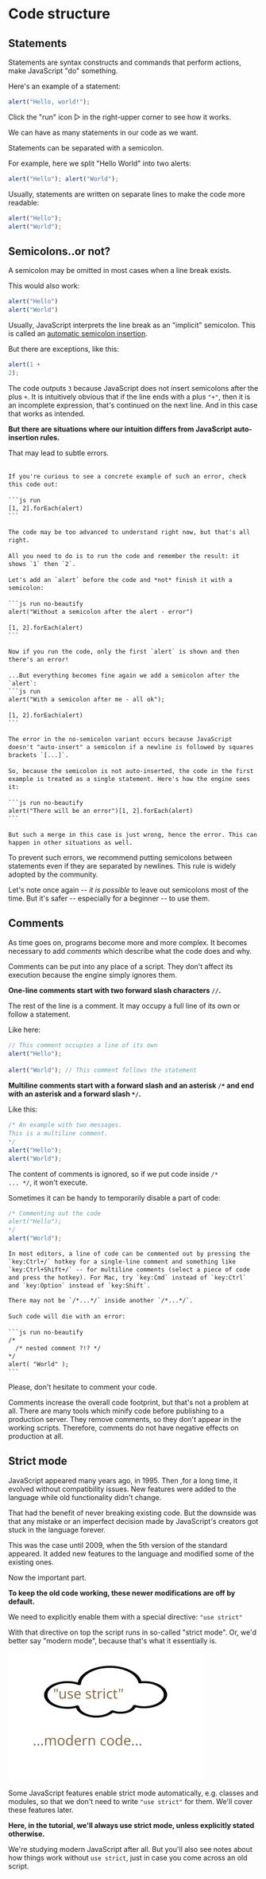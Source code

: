 
# Code structure

## Statements

Statements are syntax constructs and commands that perform actions, make JavaScript "do" something.

Here's an example of a statement:

```js run
alert("Hello, world!");
```

Click the "run" icon ▷ in the right-upper corner to see how it works.

We can have as many statements in our code as we want. 

Statements can be separated with a semicolon.

For example, here we split "Hello World" into two alerts:

```js run no-beautify
alert("Hello"); alert("World");
```

Usually, statements are written on separate lines to make the code more readable:

```js run no-beautify
alert("Hello");
alert("World");
```

## Semicolons..or not?

A semicolon may be omitted in most cases when a line break exists.

This would also work:

```js run no-beautify
alert("Hello")
alert("World")
```

Usually, JavaScript interprets the line break as an "implicit" semicolon. This is called an [automatic semicolon insertion](https://tc39.github.io/ecma262/#sec-automatic-semicolon-insertion).

But there are exceptions, like this:

```js run no-beautify
alert(1 +
2);
```

The code outputs `3` because JavaScript does not insert semicolons after the plus `+`. It is intuitively obvious that if the line ends with a plus `"+"`, then it is an incomplete expression, that's continued on the next line. And in this case that works as intended.

**But there are situations where our intuition differs from JavaScript auto-insertion rules.**

That may lead to subtle errors.

````spoiler header="Read more about it"

If you're curious to see a concrete example of such an error, check this code out:

```js run
[1, 2].forEach(alert)
```

The code may be too advanced to understand right now, but that's all right.

All you need to do is to run the code and remember the result: it shows `1` then `2`.

Let's add an `alert` before the code and *not* finish it with a semicolon:

```js run no-beautify
alert("Without a semicolon after the alert - error")

[1, 2].forEach(alert)
```

Now if you run the code, only the first `alert` is shown and then there's an error!

...But everything becomes fine again we add a semicolon after the `alert`:
```js run
alert("With a semicolon after me - all ok");

[1, 2].forEach(alert)  
```

The error in the no-semicolon variant occurs because JavaScript doesn't "auto-insert" a semicolon if a newline is followed by squares brackets `[...]`.

So, because the semicolon is not auto-inserted, the code in the first example is treated as a single statement. Here's how the engine sees it:

```js run no-beautify
alert("There will be an error")[1, 2].forEach(alert)
```

But such a merge in this case is just wrong, hence the error. This can happen in other situations as well.
````

To prevent such errors, we recommend putting semicolons between statements even if they are separated by newlines. This rule is widely adopted by the community.

Let's note once again -- *it is possible* to leave out semicolons most of the time. But it's safer -- especially for a beginner -- to use them.

## Comments

As time goes on, programs become more and more complex. It becomes necessary to add *comments* which describe what the code does and why.

Comments can be put into any place of a script. They don't affect its execution because the engine simply ignores them.

**One-line comments start with two forward slash characters `//`.**

The rest of the line is a comment. It may occupy a full line of its own or follow a statement.

Like here:
```js run
// This comment occupies a line of its own
alert("Hello");

alert("World"); // This comment follows the statement
```

**Multiline comments start with a forward slash and an asterisk <code>/&#42;</code> and end with an asterisk and a forward slash <code>&#42;/</code>.**

Like this:

```js run
/* An example with two messages.
This is a multiline comment.
*/
alert("Hello");
alert("World");
```

The content of comments is ignored, so if we put code inside <code>/&#42; ... &#42;/</code>, it won't execute.

Sometimes it can be handy to temporarily disable a part of code:

```js run
/* Commenting out the code
alert("Hello");
*/
alert("World");
```

```smart header="Use hotkeys!"
In most editors, a line of code can be commented out by pressing the `key:Ctrl+/` hotkey for a single-line comment and something like `key:Ctrl+Shift+/` -- for multiline comments (select a piece of code and press the hotkey). For Mac, try `key:Cmd` instead of `key:Ctrl` and `key:Option` instead of `key:Shift`.
```

````warn header="Nested comments are not supported!"
There may not be `/*...*/` inside another `/*...*/`.

Such code will die with an error:

```js run no-beautify
/*
  /* nested comment ?!? */
*/
alert( "World" );
```
````

Please, don't hesitate to comment your code.

Comments increase the overall code footprint, but that's not a problem at all. There are many tools which minify code before publishing to a production server. They remove comments, so they don't appear in the working scripts. Therefore, comments do not have negative effects on production at all.

## Strict mode

JavaScript appeared many years ago, in 1995. Then ,for a long time, it evolved without compatibility issues. New features were added to the language while old functionality didn't change.

That had the benefit of never breaking existing code. But the downside was that any mistake or an imperfect decision made by JavaScript's creators got stuck in the language forever.

This was the case until 2009, when the 5th version of the standard appeared. It added new features to the language and modified some of the existing ones. 

Now the important part. 

**To keep the old code working, these newer modifications are off by default.** 

We need to explicitly enable them with a special directive: `"use strict"`

With that directive on top the script runs in so-called "strict mode". Or, we'd better say "modern mode", because that's what it essentially is.

![](use-strict.svg)

Some JavaScript features enable strict mode automatically, e.g. classes and modules, so that we don't need to write `"use strict"` for them. We'll cover these features later.

**Here, in the tutorial, we'll always use strict mode, unless explicitly stated otherwise.**

We're studying modern JavaScript after all. But you'll also see notes about how things work without `use strict`, just in case you come across an old script.
